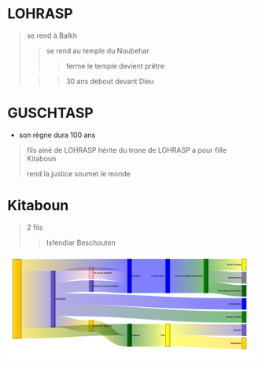 # LOHRASP

> se rend à Balkh
>
> > se rend au temple du Noubehar
> >
> > > ferme le temple
> > > devient prêtre
>
> > > 30 ans debout devant Dieu

# GUSCHTASP

- son règne dura 100 ans

> fils ainé de LOHRASP
> hérite du trone de LOHRASP
> a pour fille Kitaboun
>
> rend la justice
> soumet le monde

# Kitaboun

> 2 fils
>
> > Isfendiar
> > Beschouten

![diagram](./diagram.fr.svg)
